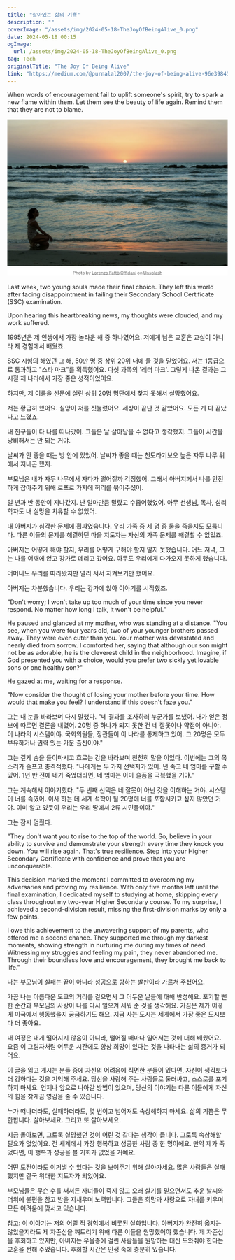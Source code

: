 ```yaml
---
title: "살아있는 삶의 기쁨"
description: ""
coverImage: "/assets/img/2024-05-18-TheJoyOfBeingAlive_0.png"
date: 2024-05-18 00:15
ogImage: 
  url: /assets/img/2024-05-18-TheJoyOfBeingAlive_0.png
tag: Tech
originalTitle: "The Joy Of Being Alive"
link: "https://medium.com/@purnalal2007/the-joy-of-being-alive-96e398459c5d"
---
```



When words of encouragement fail to uplift someone's spirit, try to spark a new flame within them. Let them see the beauty of life again. Remind them that they are not to blame.

![The Joy of Being Alive](/assets/img/2024-05-18-TheJoyOfBeingAlive_0.png)

Last week, two young souls made their final choice. They left this world after facing disappointment in failing their Secondary School Certificate (SSC) examination.

Upon hearing this heartbreaking news, my thoughts were clouded, and my work suffered.

<div class="content-ad"></div>

1995년은 제 인생에서 가장 놀라운 해 중 하나였어요. 저에게 남은 교훈은 교실이 아니라 제 경험에서 배웠죠.

SSC 시험의 해였던 그 해, 50만 명 중 상위 20위 내에 들 것을 믿었어요. 저는 1등급으로 통과하고 "스타 마크"를 획득했어요. 다섯 과목의 '레터 마크'. 그렇게 나온 결과는 그 시절 제 나라에서 가장 좋은 성적이었어요.

하지만, 제 이름을 신문에 실린 상위 20명 명단에서 찾지 못해서 실망했어요.

저는 황급히 했어요. 실망이 저를 짓눌렀어요. 세상이 끝난 것 같았어요. 모든 게 다 끝났다고 느꼈죠.

<div class="content-ad"></div>

내 친구들이 다 나를 떠나갔어. 그들은 날 살아남을 수 없다고 생각했지. 그들이 시간을 낭비해서는 안 되는 거야.

날씨가 안 좋을 때는 방 안에 있었어. 날씨가 좋을 때는 천도라기보오 높은 자두 나무 위에서 지내곤 했지.

부모님은 내가 자두 나무에서 자다가 떨어질까 걱정했어. 그래서 아버지께서 나를 안전하게 잡아주기 위해 로프로 가지에 허리를 묶어주셨어.

일 년과 반 동안이 지나갔지. 난 얼마만큼 말랐고 수줍어했었어. 아무 선생님, 목사, 심리학자도 내 실망을 치유할 수 없었어.

<div class="content-ad"></div>

내 아버지가 심각한 문제에 휩싸였습니다. 우리 가족 중 세 명 중 둘을 죽을지도 모릅니다. 다른 이들의 문제를 해결하던 마을 지도자는 자신의 가족 문제를 해결할 수 없었죠.

아버지는 어떻게 해야 할지, 우리를 어떻게 구해야 할지 알지 못했습니다. 어느 저녁, 그는 나를 어깨에 얹고 강가로 데리고 갔어요. 아무도 우리에게 다가오지 못하게 했습니다.

어머니도 우리를 따라왔지만 멀리 서서 지켜보기만 했어요.

아버지는 차분했습니다. 우리는 강가에 앉아 이야기를 시작했죠.

<div class="content-ad"></div>

"Don't worry; I won't take up too much of your time since you never respond. No matter how long I talk, it won't be helpful."

He paused and glanced at my mother, who was standing at a distance. "You see, when you were four years old, two of your younger brothers passed away. They were even cuter than you. Your mother was devastated and nearly died from sorrow. I comforted her, saying that although our son might not be as adorable, he is the cleverest child in the neighborhood. Imagine, if God presented you with a choice, would you prefer two sickly yet lovable sons or one healthy son?"

He gazed at me, waiting for a response.

"Now consider the thought of losing your mother before your time. How would that make you feel? I understand if this doesn't faze you."

<div class="content-ad"></div>

그는 내 눈을 바라보며 다시 말했다. "네 결과를 조사하러 누군가를 보냈어. 내가 얻은 정보에 따르면 결론을 내렸어. 20명 중 하나가 되지 못한 건 네 잘못이나 약점이 아니야. 이 나라의 시스템이야. 국회의원들, 장관들이 이 나라를 통제하고 있어. 그 20명은 모두 부유하거나 권력 있는 가문 출신이야."

그는 깊게 숨을 들이마시고 흐르는 강을 바라보며 천천히 말을 이었다. 이번에는 그의 목소리가 슬프고 충격적했다. "나에게는 두 가지 선택지가 있어. 넌 죽고 네 엄마를 구할 수 있어. 1년 반 전에 네가 죽었더라면, 네 엄마는 아마 슬픔을 극복했을 거야."

그는 계속해서 이야기했다. "두 번째 선택은 네 잘못이 아닌 것을 이해하는 거야. 시스템이 너를 속였어. 이사 하는 데 세계 석학이 될 20명에 너를 포함시키고 싶지 않았던 거야. 이미 알고 있듯이 우리는 우리 땅에서 2류 시민들이야."

그는 잠시 멈췄다.

<div class="content-ad"></div>

"They don't want you to rise to the top of the world. So, believe in your ability to survive and demonstrate your strength every time they knock you down. You will rise again. That's true resilience. Step into your Higher Secondary Certificate with confidence and prove that you are unconquerable.

This decision marked the moment I committed to overcoming my adversaries and proving my resilience. With only five months left until the final examination, I dedicated myself to studying at home, skipping every class throughout my two-year Higher Secondary course. To my surprise, I achieved a second-division result, missing the first-division marks by only a few points.

I owe this achievement to the unwavering support of my parents, who offered me a second chance. They supported me through my darkest moments, showing strength in nurturing me during my times of need. Witnessing my struggles and feeling my pain, they never abandoned me. Through their boundless love and encouragement, they brought me back to life."

<div class="content-ad"></div>

나는 부모님이 실패는 끝이 아니라 성공으로 향하는 발판이라 가르쳐 주셨어요.

가끔 나는 아름다운 도쿄의 거리를 걸으면서 그 어두운 날들에 대해 반성해요. 포기할 뻔한 순간과 부모님의 사랑이 나를 다시 일으켜 세워 준 것을 생각해요. 가끔은 제가 어떻게 미국에서 행동했을지 궁금하기도 해요. 지금 사는 도시는 세계에서 가장 좋은 도시보다 더 좋아요.

내 여정은 내게 떨어지지 않음이 아니라, 떨어질 때마다 일어서는 것에 대해 배웠어요. 요즘 이 그림자처럼 어두운 시간에도 항상 희망이 있다는 것을 나타내는 삶의 증거가 되어요.

<div class="content-ad"></div>

이 글을 읽고 계시는 분들 중에 자신의 어려움에 직면한 분들이 있다면, 자신이 생각보다 더 강하다는 것을 기억해 주세요. 당신을 사랑해 주는 사람들로 둘러싸고, 스스로를 포기하지 마세요. 언제나 앞으로 나아갈 방법이 있으며, 당신의 이야기는 다른 이들에게 자신의 힘을 찾게끔 영감을 줄 수 있습니다.

누가 떠나더라도, 실패하더라도, 몇 번이고 넘어져도 속상해하지 마세요. 삶의 기쁨은 무한합니다. 살아보세요. 그리고 또 살아보세요.

지금 돌아보면, 그토록 실망했던 것이 어린 것 같다는 생각이 듭니다. 그토록 속상해할 필요가 없었어요. 전 세계에서 가장 행복하고 성공한 사람 중 한 명이에요. 만약 제가 죽었다면, 이 행복과 성공을 볼 기회가 없었을 거예요.

어떤 도전이라도 이겨낼 수 있다는 것을 보여주기 위해 살아가세요. 많은 사람들은 실패했지만 결국 위대한 지도자가 되었어요.

<div class="content-ad"></div>

부모님들은 무슨 수를 써서든 자녀들이 죽지 않고 오래 살기를 믿으면서도 추운 날씨와 더위에 불편을 참고 밤을 지새우며 노력합니다. 그들은 희망과 사랑으로 자녀를 키우며 모든 어려움에 맞서고 있습니다.

참고: 이 이야기는 저의 어릴 적 경험에서 비롯된 실화입니다. 아버지가 완전히 옳지는 않았을지라도 제 자존심을 꺠트리기 위해 다른 이들을 원망했어야 했습니다. 제 자존심을 후회하고 있지만, 아버지는 우울증에 걸린 사람들을 원망하는 대신 도와줘야 한다는 교훈을 전해 주었습니다. 후회할 시간은 인생 속에 충분히 있습니다.